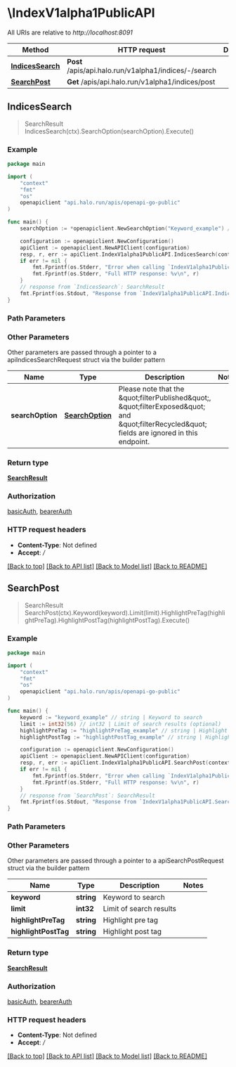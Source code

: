 # \IndexV1alpha1PublicAPI

All URIs are relative to *http://localhost:8091*

Method | HTTP request | Description
------------- | ------------- | -------------
[**IndicesSearch**](IndexV1alpha1PublicAPI.md#IndicesSearch) | **Post** /apis/api.halo.run/v1alpha1/indices/-/search | 
[**SearchPost**](IndexV1alpha1PublicAPI.md#SearchPost) | **Get** /apis/api.halo.run/v1alpha1/indices/post | 



## IndicesSearch

> SearchResult IndicesSearch(ctx).SearchOption(searchOption).Execute()





### Example

```go
package main

import (
	"context"
	"fmt"
	"os"
	openapiclient "api.halo.run/apis/openapi-go-public"
)

func main() {
	searchOption := *openapiclient.NewSearchOption("Keyword_example") // SearchOption | Please note that the \"filterPublished\", \"filterExposed\" and \"filterRecycled\" fields are ignored in this endpoint. (optional)

	configuration := openapiclient.NewConfiguration()
	apiClient := openapiclient.NewAPIClient(configuration)
	resp, r, err := apiClient.IndexV1alpha1PublicAPI.IndicesSearch(context.Background()).SearchOption(searchOption).Execute()
	if err != nil {
		fmt.Fprintf(os.Stderr, "Error when calling `IndexV1alpha1PublicAPI.IndicesSearch``: %v\n", err)
		fmt.Fprintf(os.Stderr, "Full HTTP response: %v\n", r)
	}
	// response from `IndicesSearch`: SearchResult
	fmt.Fprintf(os.Stdout, "Response from `IndexV1alpha1PublicAPI.IndicesSearch`: %v\n", resp)
}
```

### Path Parameters



### Other Parameters

Other parameters are passed through a pointer to a apiIndicesSearchRequest struct via the builder pattern


Name | Type | Description  | Notes
------------- | ------------- | ------------- | -------------
 **searchOption** | [**SearchOption**](SearchOption.md) | Please note that the \&quot;filterPublished\&quot;, \&quot;filterExposed\&quot; and \&quot;filterRecycled\&quot; fields are ignored in this endpoint. | 

### Return type

[**SearchResult**](SearchResult.md)

### Authorization

[basicAuth](../README.md#basicAuth), [bearerAuth](../README.md#bearerAuth)

### HTTP request headers

- **Content-Type**: Not defined
- **Accept**: */*

[[Back to top]](#) [[Back to API list]](../README.md#documentation-for-api-endpoints)
[[Back to Model list]](../README.md#documentation-for-models)
[[Back to README]](../README.md)


## SearchPost

> SearchResult SearchPost(ctx).Keyword(keyword).Limit(limit).HighlightPreTag(highlightPreTag).HighlightPostTag(highlightPostTag).Execute()





### Example

```go
package main

import (
	"context"
	"fmt"
	"os"
	openapiclient "api.halo.run/apis/openapi-go-public"
)

func main() {
	keyword := "keyword_example" // string | Keyword to search
	limit := int32(56) // int32 | Limit of search results (optional)
	highlightPreTag := "highlightPreTag_example" // string | Highlight pre tag (optional)
	highlightPostTag := "highlightPostTag_example" // string | Highlight post tag (optional)

	configuration := openapiclient.NewConfiguration()
	apiClient := openapiclient.NewAPIClient(configuration)
	resp, r, err := apiClient.IndexV1alpha1PublicAPI.SearchPost(context.Background()).Keyword(keyword).Limit(limit).HighlightPreTag(highlightPreTag).HighlightPostTag(highlightPostTag).Execute()
	if err != nil {
		fmt.Fprintf(os.Stderr, "Error when calling `IndexV1alpha1PublicAPI.SearchPost``: %v\n", err)
		fmt.Fprintf(os.Stderr, "Full HTTP response: %v\n", r)
	}
	// response from `SearchPost`: SearchResult
	fmt.Fprintf(os.Stdout, "Response from `IndexV1alpha1PublicAPI.SearchPost`: %v\n", resp)
}
```

### Path Parameters



### Other Parameters

Other parameters are passed through a pointer to a apiSearchPostRequest struct via the builder pattern


Name | Type | Description  | Notes
------------- | ------------- | ------------- | -------------
 **keyword** | **string** | Keyword to search | 
 **limit** | **int32** | Limit of search results | 
 **highlightPreTag** | **string** | Highlight pre tag | 
 **highlightPostTag** | **string** | Highlight post tag | 

### Return type

[**SearchResult**](SearchResult.md)

### Authorization

[basicAuth](../README.md#basicAuth), [bearerAuth](../README.md#bearerAuth)

### HTTP request headers

- **Content-Type**: Not defined
- **Accept**: */*

[[Back to top]](#) [[Back to API list]](../README.md#documentation-for-api-endpoints)
[[Back to Model list]](../README.md#documentation-for-models)
[[Back to README]](../README.md)

